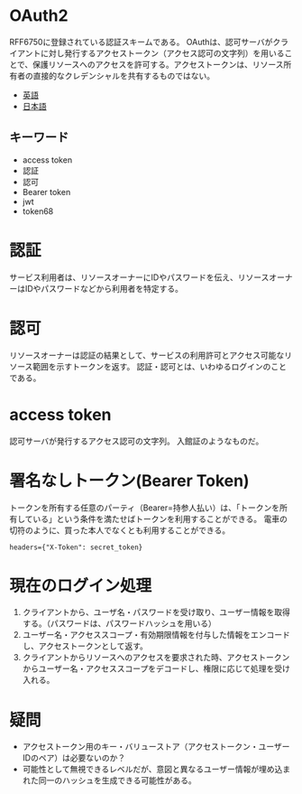 # OAuth2
RFF6750に登録されている認証スキームである。
OAuthは、認可サーバがクライアントに対し発行するアクセストークン（アクセス認可の文字列）を用いることで、保護リソースへのアクセスを許可する。アクセストークンは、リソース所有者の直接的なクレデンシャルを共有するものではない。

- [英語](https://tools.ietf.org/html/rfc6750)
- [日本語](http://openid-foundation-japan.github.io/rfc6750.ja.html)

## キーワード
- access token
- 認証
- 認可
- Bearer token
- jwt
- token68

# 認証
サービス利用者は、リソースオーナーにIDやパスワードを伝え、リソースオーナーはIDやパスワードなどから利用者を特定する。

# 認可
リソースオーナーは認証の結果として、サービスの利用許可とアクセス可能なリソース範囲を示すトークンを返す。
認証・認可とは、いわゆるログインのことである。

# access token
認可サーバが発行するアクセス認可の文字列。
入館証のようなものだ。

# 署名なしトークン(Bearer Token)
トークンを所有する任意のパーティ（Bearer=持参人払い）は、「トークンを所有している」という条件を満たせばトークンを利用することができる。
電車の切符のように、買った本人でなくとも利用することができる。

```
headers={"X-Token": secret_token}
```

# 現在のログイン処理
1. クライアントから、ユーザ名・パスワードを受け取り、ユーザー情報を取得する。（パスワードは、パスワードハッシュを用いる）
2. ユーザー名・アクセススコープ・有効期限情報を付与した情報をエンコードし、アクセストークンとして返す。
3. クライアントからリソースへのアクセスを要求された時、アクセストークンからユーザー名・アクセススコープをデコードし、権限に応じて処理を受け入れる。

# 疑問
- アクセストークン用のキー・バリューストア（アクセストークン・ユーザーIDのペア）は必要ないのか？
- 可能性として無視できるレベルだが、意図と異なるユーザー情報が埋め込まれた同一のハッシュを生成できる可能性がある。
